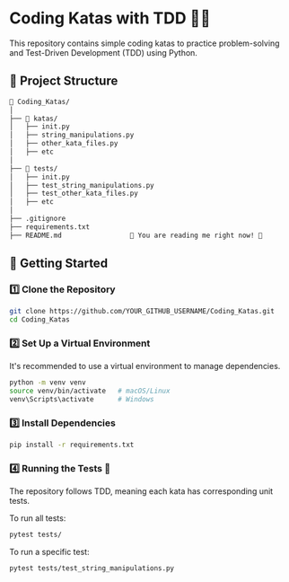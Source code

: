 # Coding Katas with TDD 🏋️‍♂️

This repository contains simple coding katas to practice problem-solving and Test-Driven Development (TDD) using Python.

## 📂 Project Structure

```markdown
📁 Coding_Katas/
│
├── 📁 katas/
│   ├── init.py
│   ├── string_manipulations.py
│   ├── other_kata_files.py
│   ├── etc
│
├── 📁 tests/
│   ├── init.py
│   ├── test_string_manipulations.py
│   ├── test_other_kata_files.py
│   ├── etc
│
├── .gitignore                
├── requirements.txt          
├── README.md                 👋 You are reading me right now! 👋
```

## 🚀 Getting Started

### 1️⃣ Clone the Repository
```bash
git clone https://github.com/YOUR_GITHUB_USERNAME/Coding_Katas.git
cd Coding_Katas
```
### 2️⃣ Set Up a Virtual Environment
It's recommended to use a virtual environment to manage dependencies.
```bash
python -m venv venv
source venv/bin/activate   # macOS/Linux
venv\Scripts\activate      # Windows
```

### 3️⃣ Install Dependencies
```bash
pip install -r requirements.txt
```

### 4️⃣ Running the Tests 🧪
The repository follows TDD, meaning each kata has corresponding unit tests.

To run all tests:

```bash
pytest tests/
```

To run a specific test:
```bash
pytest tests/test_string_manipulations.py
```